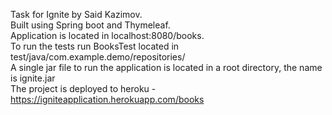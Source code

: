 Task for Ignite by Said Kazimov.<br/>
Built using Spring boot and Thymeleaf.<br/>
Application is located in localhost:8080/books.<br/>
To run the tests run BooksTest located in test/java/com.example.demo/repositories/<br/>
A single jar file to run the application is located in a root directory, the name is ignite.jar <br/>
The project is deployed to heroku - https://igniteapplication.herokuapp.com/books
